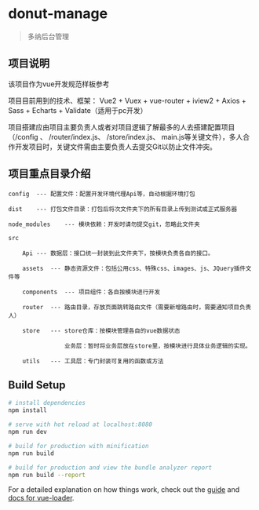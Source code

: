 # donut-manage

> 多纳后台管理

## 项目说明

该项目作为vue开发规范样板参考

项目目前用到的技术、框架： Vue2 + Vuex + vue-router + iview2 + Axios + Sass + Echarts + Validate（适用于pc开发）

项目搭建应由项目主要负责人或者对项目逻辑了解最多的人去搭建配置项目（/config 、 /router/index.js、 /store/index.js、 main.js等关键文件），多人合作开发项目时，关键文件需由主要负责人去提交Git以防止文件冲突。

## 项目重点目录介绍 

    config  --- 配置文件：配置开发环境代理Api等，自动根据环境打包

    dist    --- 打包文件目录：打包后将次文件夹下的所有目录上传到测试或正式服务器

    node_modules    --- 模块依赖：开发时请勿提交git，忽略此文件夹

    src

        Api --- 数据层：接口统一封装到此文件夹下，按模块负责各自的接口。

        assets  --- 静态资源文件：包括公用css、特殊css、images、js、JQuery插件文件等

        components  --- 项目组件：各自按模块进行开发

        router  --- 路由目录，存放页面跳转路由文件（需要新增路由时，需要通知项目负责人）

        store   --- store仓库：按模块管理各自的vue数据状态

                    业务层：暂时将业务层放在store里，按模块进行具体业务逻辑的实现。

        utils   --- 工具层：专门封装可复用的函数或方法


## Build Setup

``` bash
# install dependencies
npm install

# serve with hot reload at localhost:8080
npm run dev

# build for production with minification
npm run build

# build for production and view the bundle analyzer report
npm run build --report
```

For a detailed explanation on how things work, check out the [guide](http://vuejs-templates.github.io/webpack/) and [docs for vue-loader](http://vuejs.github.io/vue-loader).
